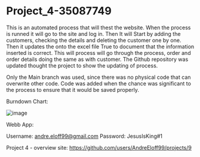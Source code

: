# Project_4-35087749

This is an automated process that will thest the website. When the process is runned it will go to the site and log in. Then It will Start by adding the customers, checking the details and deleting the customer one by one. Then it updates the onto the excel file True to document that the information inserted is correct. This will process will go through the process, order and order details doing the same as with customer.
The Github repository was updated thought the project to show the updating of process.

Only the Main branch was used, since there was no physical code that can overwrite other code. Code was added when the chance was significant to the process to ensure that it would be saved properly.

Burndown Chart:

![image](https://github.com/AndreEloff99/Project_4-35087749/assets/88395754/25a8f29e-913a-4843-9787-dcdbc8f23269)




Webb App:

Username: andre.eloff99@gmail.com
Password: JesusIsKing#1

Project 4 - overview site: https://github.com/users/AndreEloff99/projects/9
